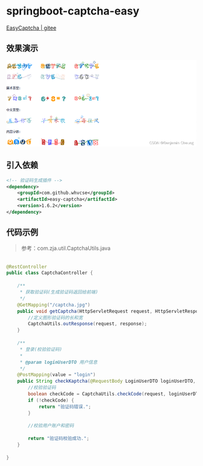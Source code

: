 # springboot-captcha-easy

[EasyCaptcha | gitee](https://gitee.com/ele-admin/EasyCaptcha)

## 效果演示

![img.png](img.png)

## 引入依赖

```xml
<!-- 验证码生成插件 -->
<dependency>
    <groupId>com.github.whvcse</groupId>
    <artifactId>easy-captcha</artifactId>
    <version>1.6.2</version>
</dependency>
```

## 代码示例

> 参考：com.zja.util.CaptchaUtils.java

```java

@RestController
public class CaptchaController {

    /**
     * 获取验证码(生成验证码返回给前端)
     */
    @GetMapping("/captcha.jpg")
    public void getCaptcha(HttpServletRequest request, HttpServletResponse response) throws IOException {
        //定义图形验证码的长和宽
        CaptchaUtils.outResponse(request, response);
    }

    /**
     * 登录(校验验证码)
     *
     * @param loginUserDTO 用户信息
     */
    @PostMapping(value = "login")
    public String checkKaptcha(@RequestBody LoginUserDTO loginUserDTO, HttpServletRequest request) {
        //校验验证码
        boolean checkCode = CaptchaUtils.checkCode(request, loginUserDTO.getVerifyCode());
        if (!checkCode) {
            return "验证码错误.";
        }

        //校验用户账户和密码

        return "验证码校验成功.";
    }

}
```